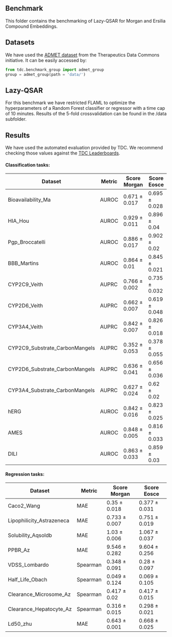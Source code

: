 ## Benchmark
This folder contains the benchmarking of Lazy-QSAR for Morgan and Ersilia Compound Embeddings.

## Datasets
We have used the [ADMET dataset](https://tdcommons.ai/single_pred_tasks/adme/) from the Therapeutics Data Commons initiative.
It can be easily accessed by:

```python
from tdc.benchmark_group import admet_group
group = admet_group(path = 'data/')
```

## Lazy-QSAR
For this benchmark we have restricted FLAML to optimize the hyperparameters of a Random Forest classifier or regressor with a time cap of 10 minutes. Results of the 5-fold crossvalidation can be found in the /data subfolder.

## Results
We have used the automated evaluation provided by TDC. We recommend checking those values against the [TDC Leaderboards](https://tdcommons.ai/benchmark/overview/).

#### Classification tasks:
| Dataset    | Metric | Score Morgan | Score Eosce | 
| ----------- | ----------- | ----------- | ----------- |
| Bioavailability_Ma   | AUROC | 0.671 ± 0.017 | 0.695 ± 0.028 |
| HIA_Hou  | AUROC | 0.929 ± 0.011 | 0.896 ± 0.04 |
| Pgp_Broccatelli | AUROC | 0.886 ± 0.017 |  0.902 ± 0.02 |
| BBB_Martins   | AUROC | 0.864 ± 0.01| 0.845 ± 0.021|
| CYP2C9_Veith   | AUPRC | 0.766 ± 0.002 | 0.735 ± 0.032 |
| CYP2D6_Veith  | AUPRC | 0.662 ± 0.007 | 0.619 ± 0.048 |
| CYP3A4_Veith   | AUPRC | 0.842 ± 0.007 | 0.826 ± 0.018 |
| CYP2C9_Substrate_CarbonMangels   | AUPRC | 0.352 ± 0.053 | 0.378 ± 0.055 |
| CYP2D6_Substrate_CarbonMangels   | AUPRC | 0.636 ± 0.041 | 0.656 ± 0.036 |
| CYP3A4_Substrate_CarbonMangels   | AUPRC | 0.627 ± 0.024 | 0.62 ± 0.02 |
| hERG   | AUROC | 0.842 ± 0.016 | 0.823 ± 0.025 |
| AMES   | AUROC | 0.848 ± 0.005 | 0.816 ± 0.033 |
| DILI   | AUROC | 0.863 ± 0.033 | 0.859 ± 0.03 |

#### Regression tasks:
| Dataset    | Metric | Score Morgan | Score Eosce | 
| ----------- | ----------- | ----------- | ----------- |
| Caco2_Wang   | MAE | 0.35 ± 0.018 | 0.377 ± 0.031  
| Lipophilicity_Astrazeneca   | MAE | 0.733 ± 0.007 | 0.751 ± 0.019 |
| Solubility_Aqsoldb | MAE | 1.03 ± 0.006 | 1.067 ± 0.037 |
| PPBR_Az   | MAE | 9.546 ± 0.282 | 9.604 ± 0.256 |
| VDSS_Lombardo   | Spearman | 0.348 ± 0.091 | 0.28 ± 0.097 |
| Half_Life_Obach  | Spearman | 0.049 ± 0.124 | 0.069 ± 0.105 |
| Clearance_Microsome_Az   | Spearman | 0.417 ± 0.02 | 0.417 ± 0.015 |
| Clearance_Hepatocyte_Az   | Spearman | 0.316 ± 0.015 | 0.298 ± 0.021 |
| Ld50_zhu   | MAE | 0.643 ± 0.001 | 0.668 ± 0.025 |
